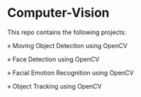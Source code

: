 # Computer-Vision

This repo contains the following projects:

» Moving Object Detection using OpenCV

» Face Detection using OpenCV

» Facial Emotion Recognition using OpenCV

» Object Tracking using OpenCV
